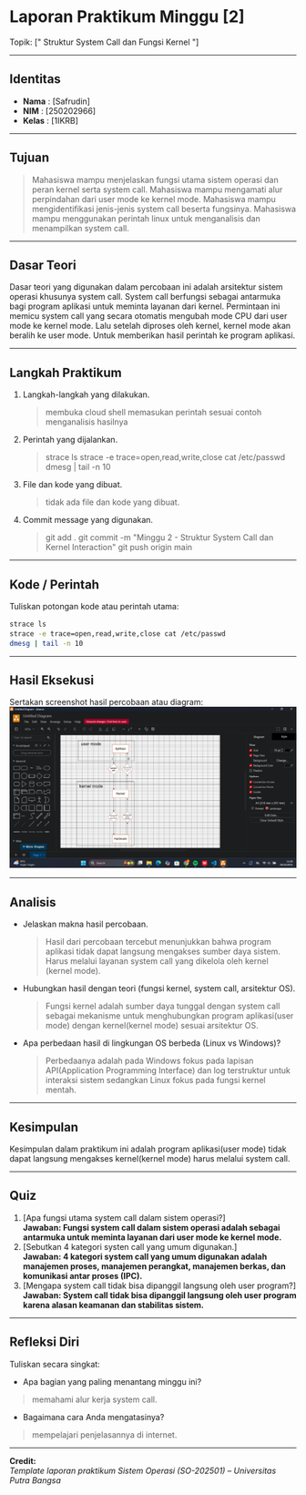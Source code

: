 
# Laporan Praktikum Minggu [2]
Topik: [" Struktur System Call dan Fungsi Kernel "]

---

## Identitas
- **Nama**  : [Safrudin]  
- **NIM**   : [250202966]  
- **Kelas** : [1IKRB]

---

## Tujuan 
> Mahasiswa mampu menjelaskan fungsi utama sistem operasi dan peran kernel serta system call.
> Mahasiswa mampu mengamati alur perpindahan dari user mode ke kernel mode.
> Mahasiswa mampu mengidentifikasi jenis-jenis system call beserta fungsinya.
> Mahasiswa mampu menggunakan perintah linux untuk menganalisis dan menampilkan system call.

---

## Dasar Teori
Dasar teori yang digunakan dalam percobaan ini adalah arsitektur sistem operasi khusunya system call. System call berfungsi sebagai antarmuka bagi program aplikasi untuk meminta layanan dari kernel. Permintaan ini memicu system call yang secara otomatis mengubah mode CPU dari user mode ke kernel mode. Lalu setelah diproses oleh kernel, kernel mode akan beralih ke user mode. Untuk memberikan hasil perintah ke program aplikasi.

---

## Langkah Praktikum
1. Langkah-langkah yang dilakukan.
   > membuka cloud shell
   > memasukan perintah sesuai contoh 
   > menganalisis hasilnya  
2. Perintah yang dijalankan.
   > strace ls
   > strace -e trace=open,read,write,close cat /etc/passwd
   > dmesg | tail -n 10
3. File dan kode yang dibuat.
   > tidak ada file dan kode yang dibuat.  
4. Commit message yang digunakan.
   > git add .
   > git commit -m "Minggu 2 - Struktur System Call dan Kernel Interaction"
   > git push origin main

---

## Kode / Perintah
Tuliskan potongan kode atau perintah utama:
```bash
strace ls
strace -e trace=open,read,write,close cat /etc/passwd
dmesg | tail -n 10
```

---

## Hasil Eksekusi
Sertakan screenshot hasil percobaan atau diagram:
![Screenshot hasil](/praktikum/week2-syscall-structures/screenshots/Diagram%20Alur%20System%20Call.png)

---

## Analisis
- Jelaskan makna hasil percobaan.
  > Hasil dari percobaan tercebut menunjukkan bahwa program aplikasi tidak dapat langsung mengakses sumber daya sistem. Harus melalui layanan system call yang dikelola oleh kernel (kernel mode).  
- Hubungkan hasil dengan teori (fungsi kernel, system call, arsitektur OS).
  > Fungsi kernel adalah sumber daya tunggal dengan system call sebagai mekanisme untuk menghubungkan program aplikasi(user mode) dengan kernel(kernel mode) sesuai arsitektur OS.
- Apa perbedaan hasil di lingkungan OS berbeda (Linux vs Windows)?
  > Perbedaanya adalah pada Windows fokus pada lapisan API(Application Programming Interface) dan log terstruktur untuk interaksi sistem sedangkan Linux fokus pada fungsi kernel mentah.

---

## Kesimpulan
Kesimpulan dalam praktikum ini adalah program aplikasi(user mode) tidak dapat langsung mengakses kernel(kernel mode) harus melalui system call.

---

## Quiz
1. [Apa fungsi utama system call dalam sistem operasi?]  
   **Jawaban: Fungsi system call dalam sistem operasi adalah sebagai antarmuka untuk meminta layanan dari user mode ke kernel mode.**  
2. [Sebutkan 4 kategori systen call yang umum digunakan.]  
   **Jawaban: 4 kategori system call yang umum digunakan adalah manajemen proses, manajemen perangkat, manajemen berkas, dan komunikasi antar proses (IPC).**  
3. [Mengapa system call tidak bisa dipanggil langsung oleh user program?]  
   **Jawaban: System call tidak bisa dipanggil langsung oleh user program karena alasan keamanan dan stabilitas sistem.**  

---

## Refleksi Diri
Tuliskan secara singkat:
- Apa bagian yang paling menantang minggu ini?
> memahami alur kerja system call.  
- Bagaimana cara Anda mengatasinya? 
> mempelajari penjelasannya di internet. 

---

**Credit:**  
_Template laporan praktikum Sistem Operasi (SO-202501) – Universitas Putra Bangsa_
